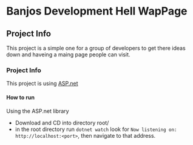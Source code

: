 # Banjos Development Hell WapPage

## Project Info
This project is a simple one for a group of developers to get there ideas down and haveing a maing page people can visit. 

### Project Info
This project is using [ASP.net](https://dotnet.microsoft.com/en-us/apps/aspnet/web-apps)

#### How to run
Using the ASP.net library
- Download and CD into directory root/
- in the root directory run `dotnet watch` look for `Now listening on: http://localhost:<port>`, then navigate to that address.

